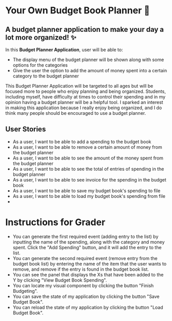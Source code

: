 # Your Own Budget Book Planner :seedling:

## A budget planner application to make your day a lot more organized! :sparkles:

In this **Budget Planner Application**, user will be able to:
- The display menu of the budget planner will be shown along with some options for the categories
- Give the user the option to add the amount of money spent into a certain category to the budget planner

This Budget Planner Application will be targeted to all ages but will be focused 
more to people who enjoy planning and being organized. Students, including myself,
have difficulty at times to control their spending and in my opinion having a budget planner
will be a helpful tool. I sparked an interest in making this application because I really enjoy 
being organized, and I do think many people should be encouraged to use a budget planner.

## User Stories 
- As a user, I want to be able to add a spending to the budget book
- As a user, I want to be able to remove a certain amount of money from the budget planner
- As a user, I want to be able to see the amount of the money spent from the budget planner
- As a user, I want to be able to see the total of entries of spending in the budget planner
- As a user, I want to be able to see invoice for the spending in the budget book
- As a user, I want to be able to save my budget book's spending to file
- As a user, I want to be able to load my budget book's spending from file
- 
# Instructions for Grader

- You can generate the first required event (adding entry to the list) by inputting the name of the spending, 
along with the category and money spent. Click the "Add Spending" button, and it will add the entry to the list.
- You can generate the second required event (remove entry from the budget book list) by entering the name of the item 
that the user wants to remove, and remove if the entry is found in the budget book list.
- You can see the panel that displays the Xs that have been added to the Y by clicking "View Budget Book Spending".
- You can locate my visual component by clicking the button "Finish Budgeting".
- You can save the state of my application by clicking the button "Save Budget Book".
- You can reload the state of my application by clicking the button "Load Budget Book".